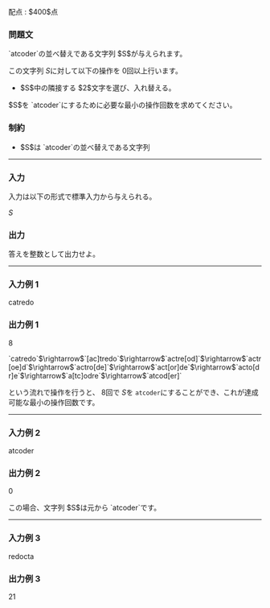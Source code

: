 
<div>

<span>

<span>

<p>
配点 : $400$点
</p>

<div>

<section>

### **問題文**

<p>
`atcoder`の並べ替えである文字列 $S$が与えられます。

この文字列 $S$に対して以下の操作を $0$回以上行います。
</p>

<ul>

<li>
$S$中の隣接する $2$文字を選び、入れ替える。
</li>

</ul>

<p>
$S$を `atcoder`にするために必要な最小の操作回数を求めてください。
</p>

</section>

</div>

<div>

<section>

### **制約**

<ul>

<li>
$S$は `atcoder`の並べ替えである文字列
</li>

</ul>

</section>

</div>

---

<div>

<div>

<section>

### **入力**

<p>
入力は以下の形式で標準入力から与えられる。
</p>

<div>

$S$
</div>

</section>

</div>

<div>

<section>

### **出力**

<p>
答えを整数として出力せよ。
</p>

</section>

</div>

</div>

---

<div>

<section>

### **入力例 1**

<div>

catredo

</div>

</section>

</div>

<div>

<section>

### **出力例 1**

<div>

8

</div>

<p>
`catredo`$\rightarrow$`[ac]tredo`$\rightarrow$`actre[od]`$\rightarrow$`actr[oe]d`$\rightarrow$`actro[de]`$\rightarrow$`act[or]de`$\rightarrow$`acto[dr]e`$\rightarrow$`a[tc]odre`$\rightarrow$`atcod[er]`

という流れで操作を行うと、 $8$回で $S$を `atcoder`にすることができ、これが達成可能な最小の操作回数です。
</p>

</section>

</div>

---

<div>

<section>

### **入力例 2**

<div>

atcoder

</div>

</section>

</div>

<div>

<section>

### **出力例 2**

<div>

0

</div>

<p>
この場合、文字列 $S$は元から `atcoder`です。
</p>

</section>

</div>

---

<div>

<section>

### **入力例 3**

<div>

redocta

</div>

</section>

</div>

<div>

<section>

### **出力例 3**

<div>

21

</div>

</section>

</div>

</span>

</span>

</div>
